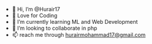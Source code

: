 - 👋 Hi, I’m @Hurair17
- 👀 Love for Coding
- 🌱 I’m currently learning ML and Web Development
- 💞️ I’m looking to collaborate in php
- 📫 reach me through hurairmohammad17@gmail.com

<!---
Hurair17/Hurair17 is a ✨ special ✨ repository because its `README.md` (this file) appears on your GitHub profile.
You can click the Preview link to take a look at your changes.
--->
